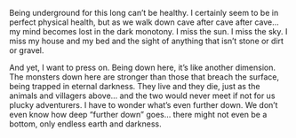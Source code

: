 Being underground for this long can’t be healthy. I certainly seem to be in perfect physical health, but as we walk down cave after cave after cave… my mind becomes lost in the dark monotony. I miss the sun. I miss the sky. I miss my house and my bed and the sight of anything that isn’t stone or dirt or gravel.


And yet, I want to press on. Being down here, it’s like another dimension. The monsters down here are stronger than those that breach the surface, being trapped in eternal darkness. They live and they die, just as the animals and villagers above… and the two would never meet if not for us plucky adventurers. I have to wonder what’s even further down. We don’t even know how deep “further down” goes… there might not even be a bottom, only endless earth and darkness.
